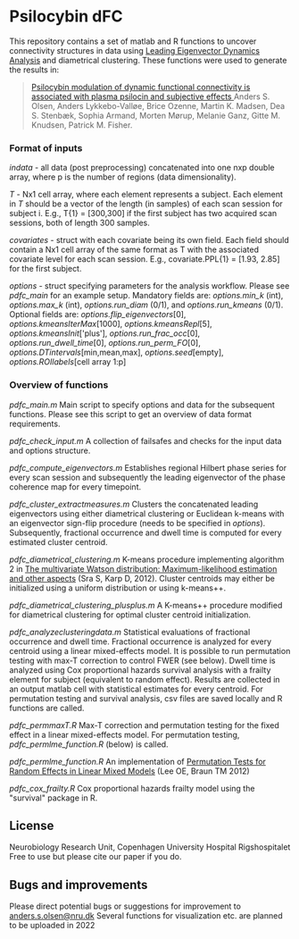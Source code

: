 # Psilocybin dFC

This repository contains a set of matlab and R functions to uncover connectivity structures in data using [Leading Eigenvector Dynamics Analysis](https://sites.google.com/site/cvjoanacabral/codes/leida-leading-eigenvector-dynamics-analysis) and diametrical clustering. These functions were used to generate the results in:

>[Psilocybin modulation of dynamic functional connectivity is associated with plasma psilocin and subjective effects ](https://nodesource.com/products/nsolid) 
Anders S. Olsen, Anders Lykkebo-Valløe, Brice Ozenne, Martin K. Madsen, Dea S. Stenbæk, Sophia Armand, Morten Mørup, Melanie Ganz, Gitte M. Knudsen, Patrick M. Fisher.

### Format of inputs
*indata* - all data (post preprocessing) concatenated into one nxp double array, where p is the number of regions (data dimensionality).

*T* - Nx1 cell array, where each element represents a subject. Each element in *T* should be a vector of the length (in samples) of each scan session for subject i. E.g., T{1} = [300,300] if the first subject has two acquired scan sessions, both of length 300 samples.

*covariates* - struct with each covariate being its own field. Each field should contain a Nx1 cell array of the same format as T with the associated covariate level for each scan session. E.g.,  covariate.PPL{1} = [1.93, 2.85] for the first subject.

*options* - struct specifying parameters for the analysis workflow. Please see *pdfc_main* for an example setup. Mandatory fields are: 
*options.min_k* (int), *options.max_k* (int), *options.run_diam* (0/1), and *options.run_kmeans* (0/1). 
Optional fields are: 
*options.flip_eigenvectors*[0], *options.kmeansIterMax*[1000], *options.kmeansRepl*[5], *options.kmeansInit*['plus'], *options.run_frac_occ*[0], *options.run_dwell_time*[0], *options.run_perm_FO*[0], *options.DTintervals*[min,mean,max], *options.seed*[empty], *options.ROIlabels*[cell array 1:p]


### Overview of functions
*pdfc_main.m*
Main script to specify options and data for the subsequent functions. Please see this script to get an overview of data format requirements.

*pdfc_check_input.m*
A collection of failsafes and checks for the input data and options structure.

*pdfc_compute_eigenvectors.m*
Establishes regional Hilbert phase series for every scan session and subsequently the leading eigenvector of the phase coherence map for every timepoint.

*pdfc_cluster_extractmeasures.m*
Clusters the concatenated leading eigenvectors using either diametrical clustering or Euclidean k-means with an eigenvector sign-flip procedure (needs to be specified in *options*). Subsequently, fractional occurrence and dwell time is computed for every estimated cluster centroid. 

*pdfc_diametrical_clustering.m*
K-means procedure implementing algorithm 2 in [The multivariate Watson distribution: Maximum-likelihood estimation and other aspects](https://www.sciencedirect.com/science/article/pii/S0047259X12002084) (Sra S, Karp D, 2012). Cluster centroids may either be initialized using a uniform distribution or using k-means++.

*pdfc_diametrical_clustering_plusplus.m*
A K-means++ procedure modified for diametrical clustering for optimal cluster centroid initialization.

*pdfc_analyzeclusteringdata.m*
Statistical evaluations of fractional occurrence and dwell time. Fractional occurrence is analyzed for every centroid using a linear mixed-effects model. It is possible to run permutation testing with max-T correction to control FWER (see below). Dwell time is analyzed using Cox proportional hazards survival analysis with a frailty element for subject (equivalent to random effect). Results are collected in an output matlab cell with statistical estimates for every centroid. For permutation testing and survival analysis, csv files are saved locally and R functions are called. 

*pdfc_permmaxT.R*
Max-T correction and permutation testing for the fixed effect in a linear mixed-effects model. For permutation testing, *pdfc_permlme_function.R* (below) is called. 

*pdfc_permlme_function.R*
An implementation of [Permutation Tests for Random Effects in Linear Mixed Models](https://www.jstor.org/stable/23270450?seq=1#metadata_info_tab_contents) (Lee OE, Braun TM 2012)

*pdfc_cox_frailty.R*
Cox proportional hazards frailty model using the "survival" package in R. 


## License
Neurobiology Research Unit, Copenhagen University Hospital Rigshospitalet
Free to use but please cite our paper if you do.

## Bugs and improvements
Please direct potential bugs or suggestions for improvement to anders.s.olsen@nru.dk
Several functions for visualization etc. are planned to be uploaded in 2022
